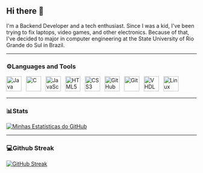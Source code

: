 ## Hi there 👋
I'm a Backend Developer and a tech enthusiast. Since I was a kid, I've been trying to fix laptops, video games, and other electronics. Because of that, I've decided to major in computer engineering at the State University of Rio Grande do Sul in Brazil.

---
### ⚙️Languages and Tools
<img src="https://cdn.jsdelivr.net/gh/devicons/devicon@latest/icons/java/java-original.svg" alt="Java" width="40" height="40" style="margin-right: 8px;"/> <img src="https://cdn.jsdelivr.net/gh/devicons/devicon@latest/icons/c/c-original.svg" alt="C" width="40" height="40" style="margin-right: 8px;"/>
<img src="https://cdn.jsdelivr.net/gh/devicons/devicon@latest/icons/javascript/javascript-original.svg" alt="JavaScript" width="40" height="40" style="margin-right: 8px;"/>
<img src="https://cdn.jsdelivr.net/gh/devicons/devicon@latest/icons/html5/html5-original.svg" alt="HTML5" width="40" height="40" style="margin-right: 8px;"/>
<img src="https://cdn.jsdelivr.net/gh/devicons/devicon@latest/icons/css3/css3-original.svg" alt="CSS3" width="40" height="40" style="margin-right: 8px;"/>
<img src="https://cdn.jsdelivr.net/gh/devicons/devicon@latest/icons/github/github-original.svg" alt="GitHub" width="40" height="40" style="margin-right: 8px;"/>
<img src="https://cdn.jsdelivr.net/gh/devicons/devicon@latest/icons/git/git-original.svg" alt="Git" width="40" height="40" style="margin-right: 8px;"/>
<img src="https://cdn.jsdelivr.net/gh/vscode-icons/vscode-icons@master/icons/file_type_vhdl.svg" alt="VHDL" width="40" height="40" style="margin-right: 8px;"/>
<img src="https://cdn.jsdelivr.net/gh/devicons/devicon@latest/icons/linux/linux-original.svg" alt="Linux" width="40" height="40"/>

---
### 📊Stats

[![Minhas Estatísticas do GitHub](https://github-readme-stats.vercel.app/api?username=nickevangelista&show_icons=true&theme=dark)](https://github.com/anuraghazra/github-readme-stats)

---
### 💻Github Streak

[![GitHub Streak](https://github-readme-streak-stats.herokuapp.com/?user=nickevangelista&theme=radical&hide_border=true)](https://git.io/streak-stats)
<!--
**nickevangelista/nickevangelista** is a ✨ _special_ ✨ repository because its `README.md` (this file) appears on your GitHub profile.

Here are some ideas to get you started:

- 🔭 I’m currently working on ...
- 🌱 I’m currently learning ...
- 👯 I’m looking to collaborate on ...
- 🤔 I’m looking for help with ...
- 💬 Ask me about ...
- 📫 How to reach me: ...
- 😄 Pronouns: ...
- ⚡ Fun fact: ...
-->

